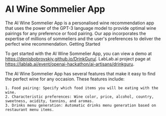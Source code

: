 # AI Wine Sommelier App

The AI Wine Sommelier App is a personalised wine recommendation app that uses the power of the GPT-3 language model to provide optimal wine pairings for any preference or food pairing. Our app incorporates the expertise of millions of sommeliers and the user's preferences to deliver the perfect wine recommendation.
Getting Started

To get started with the AI Wine Sommelier App, you can view a demo at https://denisbobrovskiy.github.io/DrinkGuru/. 
LabLab.ai project page at https://lablab.ai/event/openai-hackathon/ai-artisans/drinkguru.

The AI Wine Sommelier App has several features that make it easy to find the perfect wine for any occasion. These features include:

    1. Food pairing: Specify which food items you will be eating with the wine.  
    2. Characteristic preferences: Wine color, price, alcohol, country, sweetness, acidity, tannins, and aromas.  
    3. Drinks menu generation: Automatic drinks menu generation based on restaurant menu items.  
